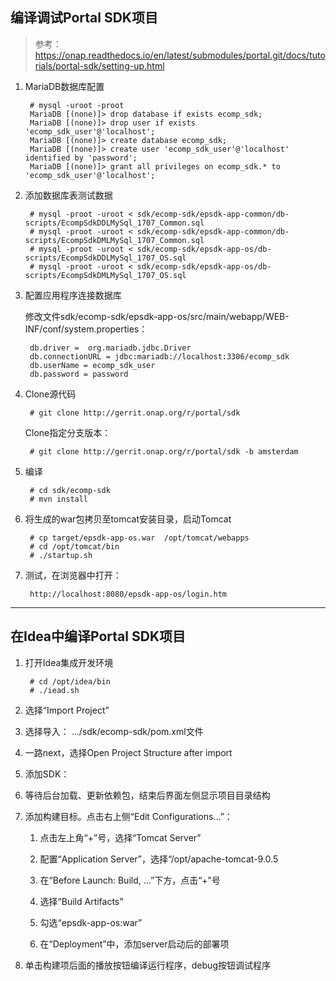## 编译调试Portal SDK项目

> 参考： https://onap.readthedocs.io/en/latest/submodules/portal.git/docs/tutorials/portal-sdk/setting-up.html

1. MariaDB数据库配置

        # mysql -uroot -proot
        MariaDB [(none)]> drop database if exists ecomp_sdk;
        MariaDB [(none)]> drop user if exists 'ecomp_sdk_user'@'localhost';
        MariaDB [(none)]> create database ecomp_sdk;
        MariaDB [(none)]> create user 'ecomp_sdk_user'@'localhost' identified by 'password';
        MariaDB [(none)]> grant all privileges on ecomp_sdk.* to 'ecomp_sdk_user'@'localhost';

2. 添加数据库表测试数据

        # mysql -proot -uroot < sdk/ecomp-sdk/epsdk-app-common/db-scripts/EcompSdkDDLMySql_1707_Common.sql
        # mysql -proot -uroot < sdk/ecomp-sdk/epsdk-app-common/db-scripts/EcompSdkDMLMySql_1707_Common.sql
        # mysql -proot -uroot < sdk/ecomp-sdk/epsdk-app-os/db-scripts/EcompSdkDDLMySql_1707_OS.sql
        # mysql -proot -uroot < sdk/ecomp-sdk/epsdk-app-os/db-scripts/EcompSdkDMLMySql_1707_OS.sql

3. 配置应用程序连接数据库

    修改文件sdk/ecomp-sdk/epsdk-app-os/src/main/webapp/WEB-INF/conf/system.properties：

        db.driver =  org.mariadb.jdbc.Driver
        db.connectionURL = jdbc:mariadb://localhost:3306/ecomp_sdk
        db.userName = ecomp_sdk_user
        db.password = password

4. Clone源代码

        # git clone http://gerrit.onap.org/r/portal/sdk 
        
    Clone指定分支版本：
    
        # git clone http://gerrit.onap.org/r/portal/sdk -b amsterdam

5. 编译

        # cd sdk/ecomp-sdk
        # mvn install

6. 将生成的war包拷贝至tomcat安装目录，启动Tomcat

        # cp target/epsdk-app-os.war  /opt/tomcat/webapps
        # cd /opt/tomcat/bin
        # ./startup.sh

7. 测试，在浏览器中打开：

        http://localhost:8080/epsdk-app-os/login.htm



---

## 在Idea中编译Portal SDK项目

1. 打开Idea集成开发环境

        # cd /opt/idea/bin
        # ./iead.sh

2. 选择“Import Project”
	
3. 选择导入： .../sdk/ecomp-sdk/pom.xml文件

4. 一路next，选择Open Project Structure after import

5. 添加SDK：

6. 等待后台加载、更新依赖包，结束后界面左侧显示项目目录结构

7. 添加构建目标。点击右上侧“Edit Configurations...”：

    1. 点击左上角“+”号，选择“Tomcat Server”

    2. 配置“Application Server”，选择“/opt/apache-tomcat-9.0.5

    3. 在“Before Launch: Build, ...”下方，点击“+”号

    4. 选择“Build Artifacts”

    5. 勾选“epsdk-app-os:war”

    6. 在“Deployment”中，添加server启动后的部署项

8. 单击构建项后面的播放按钮编译运行程序，debug按钮调试程序

